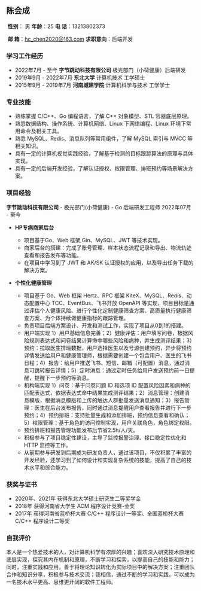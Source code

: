 ## 陈会成

​												**性别**： 男              **年龄**：25            **电 话**：13213802373		

​												**邮 箱**：hc_chen2020@163.com    **求职意向**：后端开发			

### 学习工作经历

+   2022年7月 - 至今   					**字节跳动科技有限公司**   				         极光部门（小荷健康）后端研发
+   2019年9月 - 2022年7月			**东北大学**				计算机技术					 工学硕士
+   2015年9月 - 2019年7月			**河南城建学院**		计算机科学与技术		 工学学士

### 专业技能

+   熟练掌握 C/C++、Go 编程语言，了解 C++ 对象模型、STL 容器底层原理。
+   熟悉数据结构、操作系统、计算机网络、Linux 下网络编程、Linux 环境下常用命令及相关工具。
+   熟悉 MySQL、Redis、消息队列等常用组件，了解 MySQL 索引与 MVCC 等相关知识。
+   具有一定的计算机视觉实践经验，了解基于检测的目标跟踪算法的原理与具体实现。
+   具有一定的后端开发经验，了解认证授权、权限管理、排班预约等场景解决方案。

### 项目经验

**字节跳动科技有限公司** -  极光部门(小荷健康) - Go 后端研发工程师 									2022年07月 - 至今

+   **HP专病商家后台**
    +   项目基于Go、Web 框架 Gin、MySQL、JWT 等技术实现。
    +   商家后台的搭建：完成了账号管理、样本状态流程记录和导出、物流轨迹查看和报告发布等功能。
    +   在项目中学习到了 JWT 和 AK/SK 认证授权的应用，以及导出任务下载的解决方案。

+   **个性化健康管理**
    +   项目基于 Go、Web 框架 Hertz、RPC 框架 KiteX、MySQL、Redis、动态配置中心 TCC、EventBus、飞书开放 OpenAPI 等实现，项目目标是通过评估个人健康风险、进行个性化定制健康筛查方案、高质量执行健康筛查方案、为个体持续做健康指标的跟踪管理。
    +   负责项目后端方案设计、开发和测试工作，实现了项目从0到1的搭建。
    +   用户端实现 1）用户基础信息完善；2）健康评估：用户填写问卷，根据风险规则表达式和问卷结果计算命中哪些风险和病种，并生成测评结果；3）预约：拉取医生排班数据，用户选择医生以及号源创建预约，异步将预约详情发送给用户和健康管理师，根据需要创建一个包含用户、医生的飞书日程；4）报告：给用户推送飞书、短信、邮箱（可配置）消息，通过消息可跳转报告详情；5）定时消息：通过定时任务给用户发送预约前一日提醒，提醒下一步预约等消息。
    +   机构端实现 1）问卷：基于问卷问题 ID 和选项 ID 配置风险因素和病种的匹配表达式，依据表达式命中结果生成测评结果；2）消息管理：创建消息模版，根据消息模版和上传的触达人群批量发送消息通知；3）报告管理：医生在后台发布报告，同时通过消息提醒用户查看报告并进行下一步预约；4）预约排班：支持批量生成和添加排班，预约信息查看和确认；5）权限管理：基于角色的访问控制实现，用户关联角色，角色绑定权限。
    +   预约排班和报告管理功能发布后节省2.5h/人/天。
    +   积极参与了项目稳定性建设，主导了监控报警治理、接口稳定性优化和 HTTP 监控等工作。
    +   从前期参与研发到后期成为研发负责人，通过该项目，不仅积累了丰富的开发经验，还学习到了如何设计和实现复杂系统的技能，提高了自己的技术水平和综合能力。


### 获奖与证书

+   2020年、2021年 获得东北大学硕士研究生二等奖学金
+   2018年 获得河南省大学生 ACM 程序设计竞赛-金奖
+   2017年 获得河南省蓝桥杯大赛 C/C++ 程序设计一等奖、全国蓝桥杯大赛 C/C++ 程序设计二等奖

### **自我评价**

本人是一个热爱技术的人，对计算机科学有浓厚的兴趣；喜欢深入研究技术原理和底层实现，探究其内在机制和原理，不断学习和探索，以提高自己的技能和能力；同时，注重实践和应用，善于将理论知识转化为实际项目中的解决方案；注重团队合作和知识分享，积极参与技术交流；我相信，通过不断的学习和实践，可以成为一名技术水平更高、思维更开阔的软件工程师。

